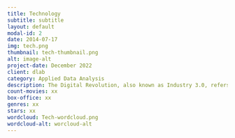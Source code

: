 ```yaml
---
title: Technology
subtitle: subtitle
layout: default
modal-id: 2
date: 2014-07-17
img: tech.png
thumbnail: tech-thumbnail.png
alt: image-alt
project-date: December 2022
client: dlab
category: Applied Data Analysis
description: The Digital Revolution, also known as Industry 3.0, refers to the integration of digital technology into all aspects of society, including business, education, and communication. It is characterized by the widespread adoption of the internet, which revolutionized communication and information-sharing. Also, personal computers and mobile devices made it easier for people to access and use technology in their daily lives. In addition, it is also marked by the development of new technologies such as artificial intelligence, the Internet of Things (IoT), and blockchain. The Digital Revolution has had a major impact on the way we live and work, leading to significant changes in industries, the global economy, and the way we communicate and interact with one another. Overall, the end of the last century was a time of great technological change and innovation that has had far-reaching consequences.
count-movies: xx
box-office: xx
genres: xx
stars: xx
wordcloud: Tech-wordcloud.png
wordcloud-alt: worcloud-alt
---
```

